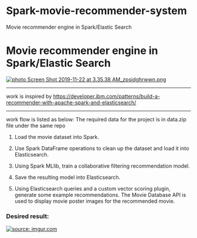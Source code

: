 # Spark-movie-recommender-system
Movie recommender engine in Spark/Elastic Search
# Movie recommender engine in Spark/Elastic Search


<a href="http://s1383.photobucket.com/user/ssurmic/media/Screen%20Shot%202019-11-22%20at%203.35.38%20AM_zpsidghrwwn.png.html" target="_blank"><img src="https://i1383.photobucket.com/albums/ah307/ssurmic/Screen%20Shot%202019-11-22%20at%203.35.38%20AM_zpsidghrwwn.png" border="0" alt=" photo Screen Shot 2019-11-22 at 3.35.38 AM_zpsidghrwwn.png"/></a>
***
work is inspired by https://developer.ibm.com/patterns/build-a-recommender-with-apache-spark-and-elasticsearch/
*** 
work flow is listed as below:
The required data for the project is in data.zip file under the same repo

1. Load the movie dataset into Spark.

2. Use Spark DataFrame operations to clean up the dataset and load it into Elasticsearch.

3. Using Spark MLlib, train a collaborative filtering recommendation model.

4. Save the resulting model into Elasticsearch.

5. Using Elasticsearch queries and a custom vector scoring plugin, generate some example recommendations. The Movie Database API is used to display movie poster images for the recommended movie.



### Desired result:
<a href="https://imgur.com/hVliMbe"><img src="https://i.imgur.com/hVliMbe.png" title="source: imgur.com" /></a>


